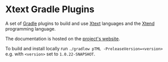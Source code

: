 Xtext Gradle Plugins
====================

A set of [Gradle](http://gradle.org) plugins to build and use [Xtext](http://xtext.org) languages and the [Xtend](http://xtend-lang.org) programming language.

The documentation is hosted on the [project's website](http://xtext.github.io/xtext-gradle-plugin/).

To build and install locally run `./gradlew pTML -PreleaseVersion=<version>` e.g. with `<version>` set to `1.0.22-SNAPSHOT`.
